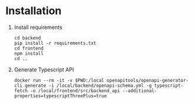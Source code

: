 # Installation

1.  Install requirements 
    ```shell script
    cd backend
    pip install -r requirements.txt
    cd frontend
    npm install
    cd ..
    ```
2. Generate Typescript API
    ```shell script
    docker run --rm -it -v $PWD:/local openapitools/openapi-generator-cli generate -i /local/backend/openapi-schema.yml -g typescript-fetch -o /local/frontend/src/backend_api --additional-properties=typescriptThreePlus=true
    ```

